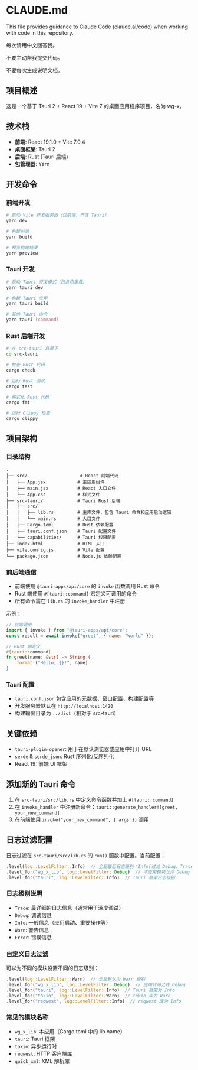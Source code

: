 # CLAUDE.md

This file provides guidance to Claude Code (claude.ai/code) when working with code in this repository.

每次请用中文回答我。

不要主动帮我提交代码。

不要每次生成说明文档。

## 项目概述

这是一个基于 Tauri 2 + React 19 + Vite 7 的桌面应用程序项目，名为 wg-x。

## 技术栈

- **前端**: React 19.1.0 + Vite 7.0.4
- **桌面框架**: Tauri 2
- **后端**: Rust (Tauri 后端)
- **包管理器**: Yarn

## 开发命令

### 前端开发
```bash
# 启动 Vite 开发服务器（仅前端，不含 Tauri）
yarn dev

# 构建前端
yarn build

# 预览构建结果
yarn preview
```

### Tauri 开发
```bash
# 启动 Tauri 开发模式（包含热重载）
yarn tauri dev

# 构建 Tauri 应用
yarn tauri build

# 其他 Tauri 命令
yarn tauri [command]
```

### Rust 后端开发
```bash
# 在 src-tauri 目录下
cd src-tauri

# 检查 Rust 代码
cargo check

# 运行 Rust 测试
cargo test

# 格式化 Rust 代码
cargo fmt

# 运行 Clippy 检查
cargo clippy
```

## 项目架构

### 目录结构

```
.
├── src/                    # React 前端代码
│   ├── App.jsx            # 主应用组件
│   ├── main.jsx           # React 入口文件
│   └── App.css            # 样式文件
├── src-tauri/             # Tauri Rust 后端
│   ├── src/
│   │   ├── lib.rs         # 主库文件，包含 Tauri 命令和应用启动逻辑
│   │   └── main.rs        # 入口文件
│   ├── Cargo.toml         # Rust 依赖配置
│   ├── tauri.conf.json    # Tauri 配置文件
│   └── capabilities/      # Tauri 权限配置
├── index.html             # HTML 入口
├── vite.config.js         # Vite 配置
└── package.json           # Node.js 依赖配置
```

### 前后端通信

- 前端使用 `@tauri-apps/api/core` 的 `invoke` 函数调用 Rust 命令
- Rust 端使用 `#[tauri::command]` 宏定义可调用的命令
- 所有命令需在 `lib.rs` 的 `invoke_handler` 中注册

示例：
```javascript
// 前端调用
import { invoke } from "@tauri-apps/api/core";
const result = await invoke("greet", { name: "World" });
```

```rust
// Rust 端定义
#[tauri::command]
fn greet(name: &str) -> String {
    format!("Hello, {}!", name)
}
```

### Tauri 配置

- `tauri.conf.json` 包含应用的元数据、窗口配置、构建配置等
- 开发服务器默认在 `http://localhost:1420`
- 构建输出目录为 `../dist`（相对于 src-tauri）

## 关键依赖

- `tauri-plugin-opener`: 用于在默认浏览器或应用中打开 URL
- `serde` & `serde_json`: Rust 序列化/反序列化
- React 19: 前端 UI 框架

## 添加新的 Tauri 命令

1. 在 `src-tauri/src/lib.rs` 中定义命令函数并加上 `#[tauri::command]`
2. 在 `invoke_handler` 中注册新命令：`tauri::generate_handler![greet, your_new_command]`
3. 在前端使用 `invoke("your_new_command", { args })` 调用

## 日志过滤配置

日志过滤在 `src-tauri/src/lib.rs` 的 `run()` 函数中配置。当前配置：

```rust
.level(log::LevelFilter::Info)  // 全局最低日志级别：Info(过滤 Debug、Trace)
.level_for("wg_x_lib", log::LevelFilter::Debug)  // 本应用模块允许 Debug 级别
.level_for("tauri", log::LevelFilter::Info)  // Tauri 框架日志级别
```

### 日志级别说明

- `Trace`: 最详细的日志信息（通常用于深度调试）
- `Debug`: 调试信息
- `Info`: 一般信息（应用启动、重要操作等）
- `Warn`: 警告信息
- `Error`: 错误信息

### 自定义日志过滤

可以为不同的模块设置不同的日志级别：

```rust
.level(log::LevelFilter::Warn)  // 全局默认为 Warn 级别
.level_for("wg_x_lib", log::LevelFilter::Debug)  // 应用代码允许 Debug
.level_for("tauri", log::LevelFilter::Info)  // Tauri 框架为 Info
.level_for("tokio", log::LevelFilter::Warn)  // tokio 库为 Warn
.level_for("reqwest", log::LevelFilter::Info)  // reqwest 库为 Info
```

### 常见的模块名称

- `wg_x_lib`: 本应用（Cargo.toml 中的 lib name）
- `tauri`: Tauri 框架
- `tokio`: 异步运行时
- `reqwest`: HTTP 客户端库
- `quick_xml`: XML 解析库
